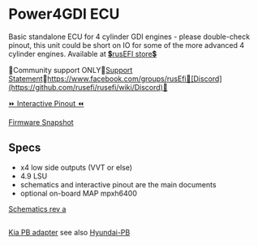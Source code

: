 # Power4GDI ECU

Basic standalone ECU for 4 cylinder GDI engines - please double-check pinout, this unit could be short on IO for some of the more advanced 4 cylinder engines.  Available at [💲rusEFI store💲](https://www.shop.rusefi.com/shop/p/gdi4ecu)

🔴Community support ONLY🔴[Support Statement](https://github.com/rusefi/rusefi/wiki/Support)🔴https://www.facebook.com/groups/rusEfi🔴[Discord](https://github.com/rusefi/rusefi/wiki/Discord)🔴

[⏩ Interactive Pinout ⏪](https://rusefi.com/docs/pinouts/hellen/Power4GDI/)

[Firmware Snapshot](https://rusefi.com/build_server/rusefi_bundle_alphax-4k-gdi.zip)

## Specs

* x4 low side outputs (VVT or else)
* 4.9 LSU
* schematics and interactive pinout are the main documents
* optional on-board MAP mpxh6400

[Schematics rev a](Hardware/Hellen/alphax-4K-GDI-a-schematic.pdf)

##

[Kia PB adapter](https://rusefi.com/docs/pinouts/Hyundai-Kia-PB-platform-adapter/) see also [Hyundai-PB](https://github.com/rusefi/rusefi/wiki/Hellen-Hyundai-PB)


